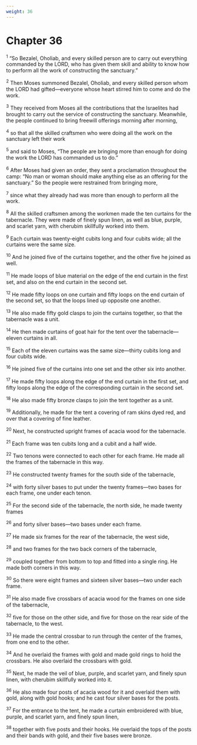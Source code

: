 ```yaml
---
weight: 36
---
```


# Chapter 36

<sup>1</sup> “So Bezalel, Oholiab, and every skilled person are to carry out everything commanded by the LORD, who has given them skill and ability to know how to perform all the work of constructing the sanctuary.” 

<sup>2</sup> Then Moses summoned Bezalel, Oholiab, and every skilled person whom the LORD had gifted—everyone whose heart stirred him to come and do the work. 

<sup>3</sup> They received from Moses all the contributions that the Israelites had brought to carry out the service of constructing the sanctuary. Meanwhile, the people continued to bring freewill offerings morning after morning, 

<sup>4</sup> so that all the skilled craftsmen who were doing all the work on the sanctuary left their work 

<sup>5</sup> and said to Moses, “The people are bringing more than enough for doing the work the LORD has commanded us to do.” 

<sup>6</sup> After Moses had given an order, they sent a proclamation throughout the camp: “No man or woman should make anything else as an offering for the sanctuary.” So the people were restrained from bringing more, 

<sup>7</sup> since what they already had was more than enough to perform all the work. 

<sup>8</sup> All the skilled craftsmen among the workmen made the ten curtains for the tabernacle. They were made of finely spun linen, as well as blue, purple, and scarlet yarn, with cherubim skillfully worked into them. 

<sup>9</sup> Each curtain was twenty-eight cubits long and four cubits wide; all the curtains were the same size. 

<sup>10</sup> And he joined five of the curtains together, and the other five he joined as well. 

<sup>11</sup> He made loops of blue material on the edge of the end curtain in the first set, and also on the end curtain in the second set. 

<sup>12</sup> He made fifty loops on one curtain and fifty loops on the end curtain of the second set, so that the loops lined up opposite one another. 

<sup>13</sup> He also made fifty gold clasps to join the curtains together, so that the tabernacle was a unit. 

<sup>14</sup> He then made curtains of goat hair for the tent over the tabernacle—eleven curtains in all. 

<sup>15</sup> Each of the eleven curtains was the same size—thirty cubits long and four cubits wide. 

<sup>16</sup> He joined five of the curtains into one set and the other six into another. 

<sup>17</sup> He made fifty loops along the edge of the end curtain in the first set, and fifty loops along the edge of the corresponding curtain in the second set. 

<sup>18</sup> He also made fifty bronze clasps to join the tent together as a unit. 

<sup>19</sup> Additionally, he made for the tent a covering of ram skins dyed red, and over that a covering of fine leather. 

<sup>20</sup> Next, he constructed upright frames of acacia wood for the tabernacle. 

<sup>21</sup> Each frame was ten cubits long and a cubit and a half wide. 

<sup>22</sup> Two tenons were connected to each other for each frame. He made all the frames of the tabernacle in this way. 

<sup>23</sup> He constructed twenty frames for the south side of the tabernacle, 

<sup>24</sup> with forty silver bases to put under the twenty frames—two bases for each frame, one under each tenon. 

<sup>25</sup> For the second side of the tabernacle, the north side, he made twenty frames 

<sup>26</sup> and forty silver bases—two bases under each frame. 

<sup>27</sup> He made six frames for the rear of the tabernacle, the west side, 

<sup>28</sup> and two frames for the two back corners of the tabernacle, 

<sup>29</sup> coupled together from bottom to top and fitted into a single ring. He made both corners in this way. 

<sup>30</sup> So there were eight frames and sixteen silver bases—two under each frame. 

<sup>31</sup> He also made five crossbars of acacia wood for the frames on one side of the tabernacle, 

<sup>32</sup> five for those on the other side, and five for those on the rear side of the tabernacle, to the west. 

<sup>33</sup> He made the central crossbar to run through the center of the frames, from one end to the other. 

<sup>34</sup> And he overlaid the frames with gold and made gold rings to hold the crossbars. He also overlaid the crossbars with gold. 

<sup>35</sup> Next, he made the veil of blue, purple, and scarlet yarn, and finely spun linen, with cherubim skillfully worked into it. 

<sup>36</sup> He also made four posts of acacia wood for it and overlaid them with gold, along with gold hooks; and he cast four silver bases for the posts. 

<sup>37</sup> For the entrance to the tent, he made a curtain embroidered with blue, purple, and scarlet yarn, and finely spun linen, 

<sup>38</sup> together with five posts and their hooks. He overlaid the tops of the posts and their bands with gold, and their five bases were bronze. 


